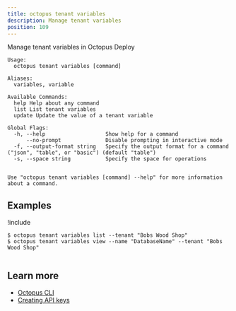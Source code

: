 ```yaml
---
title: octopus tenant variables
description: Manage tenant variables
position: 109
---
```


Manage tenant variables in Octopus Deploy


```text
Usage:
  octopus tenant variables [command]

Aliases:
  variables, variable

Available Commands:
  help Help about any command
  list List tenant variables
  update Update the value of a tenant variable

Global Flags:
  -h, --help                   Show help for a command
      --no-prompt              Disable prompting in interactive mode
  -f, --output-format string   Specify the output format for a command ("json", "table", or "basic") (default "table")
  -s, --space string           Specify the space for operations


Use "octopus tenant variables [command] --help" for more information about a command.
```

## Examples

!include <samples-instance>


```text
$ octopus tenant variables list --tenant "Bobs Wood Shop"
$ octopus tenant variables view --name "DatabaseName" --tenant "Bobs Wood Shop"


```

## Learn more

- [Octopus CLI](/docs/octopus-rest-api/cli/index.md)
- [Creating API keys](/docs/octopus-rest-api/how-to-create-an-api-key.md)
